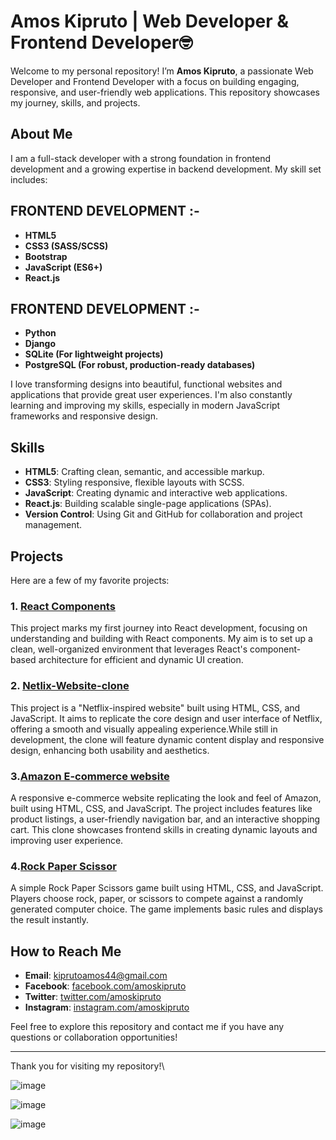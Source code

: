 # Amos Kipruto | Web Developer & Frontend Developer🤓

Welcome to my personal repository! I’m **Amos Kipruto**, a passionate Web Developer and Frontend Developer with a focus on building engaging, responsive, and user-friendly web applications. This repository showcases my journey, skills, and projects.

## About Me

I am a full-stack developer with a strong foundation in frontend development and a growing expertise in backend development. My skill set includes:

## FRONTEND DEVELOPMENT :-
- **HTML5**
- **CSS3 (SASS/SCSS)**
- **Bootstrap**
- **JavaScript (ES6+)**
- **React.js**

## FRONTEND DEVELOPMENT :-
- **Python**
- **Django**
- **SQLite (For lightweight projects)**
- **PostgreSQL (For robust, production-ready databases)**

I love transforming designs into beautiful, functional websites and applications that provide great user experiences. I'm also constantly learning and improving my skills, especially in modern JavaScript frameworks and responsive design.

## Skills

- **HTML5**: Crafting clean, semantic, and accessible markup.
- **CSS3**: Styling responsive, flexible layouts with SCSS.
- **JavaScript**: Creating dynamic and interactive web applications.
- **React.js**: Building scalable single-page applications (SPAs).
- **Version Control**: Using Git and GitHub for collaboration and project management.
  
 ## Projects

Here are a few of my favorite projects:

### 1. [React Components](https://github.com/DevAmo001/react-component)
This project marks my first journey into React development, focusing on understanding and building with React components. My aim is to set up a clean, well-organized environment that leverages React's component-based architecture for efficient and dynamic UI creation.
### 2. [Netlix-Website-clone](https://github.com/DevAmo001/Netflix-website-clone)
This project is a "Netflix-inspired website" built using HTML, CSS, and JavaScript. It aims to replicate the core design and user interface of Netflix, offering a smooth and visually appealing experience.While still in development, the clone will feature dynamic content display and responsive design, enhancing both usability and aesthetics.
### 3.[Amazon E-commerce website](https://github.com/DevAmo001/Amazon-project)
A responsive e-commerce website replicating the look and feel of Amazon, built using HTML, CSS, and JavaScript. The project includes features like product listings, a user-friendly navigation bar, and an interactive shopping cart. This clone showcases frontend skills in creating dynamic layouts and improving user experience.
### 4.[Rock Paper Scissor](https://github.com/DevAmo001/Rock-Paper-Scissor-Game)
A simple Rock Paper Scissors game built using HTML, CSS, and JavaScript. Players choose rock, paper, or scissors to compete against a randomly generated computer choice. The game implements basic rules and displays the result instantly.

## How to Reach Me

- **Email**: kiprutoamos44@gmail.com
- **Facebook**: [facebook.com/amoskipruto](https://www.facebook.com/amos.brown.98031)
- **Twitter**: [twitter.com/amoskipruto](https://x.com/amos2554brown?t=BhlBO74q1T54N7mGkzugaA&s=09)
- **Instagram**: [instagram.com/amoskipruto](https://www.instagram.com/amoskenbrown?igsh=NHUyNGpjeWg3dGFn)

Feel free to explore this repository and contact me if you have any questions or collaboration opportunities!

---

Thank you for visiting my repository!\

![image](https://github.com/user-attachments/assets/5f740458-b9a3-4b52-80fd-29d29cf12d0f)

![image](https://github.com/user-attachments/assets/a4e6237c-7d5c-4b73-9b63-7af1b1b2b04d)

![image](https://github.com/user-attachments/assets/370b8b62-652e-4972-a3b3-a3248d4e8407)





